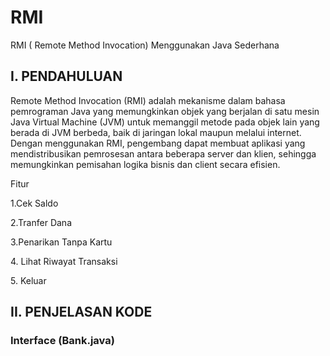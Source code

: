 # RMI
RMI ( Remote Method Invocation) Menggunakan Java Sederhana

<h2> I. PENDAHULUAN </h2>
Remote Method Invocation (RMI) adalah mekanisme dalam bahasa pemrograman Java yang memungkinkan objek yang berjalan di satu mesin Java Virtual Machine (JVM) untuk memanggil metode pada objek lain yang berada di JVM berbeda, baik di jaringan lokal maupun melalui internet. Dengan menggunakan RMI, pengembang dapat membuat aplikasi yang mendistribusikan pemrosesan antara beberapa server dan klien, sehingga memungkinkan pemisahan logika bisnis dan client secara efisien.

<p>Fitur </p>
<p>1.Cek Saldo </p>
<p>2.Tranfer Dana</p>
<p>3.Penarikan Tanpa Kartu</p>
<p>4. Lihat Riwayat Transaksi</p>
<p>5. Keluar</p>

<h2> II. PENJELASAN KODE </h2>
<h3> Interface (Bank.java)</h3>



